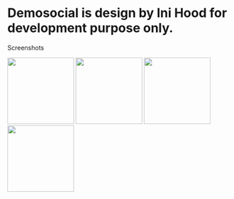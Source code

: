 # Demosocial is design by Ini Hood for development purpose only.

Screenshots

<p float="left">
  <img src="https://user-images.githubusercontent.com/15949588/52133567-dd5b7900-2641-11e9-9afa-0bbb72683d5c.png" width="150" />
  <img src="https://user-images.githubusercontent.com/15949588/52133568-ddf40f80-2641-11e9-992c-4810cdf205a4.png" width="150" /> 
  <img src="https://user-images.githubusercontent.com/15949588/52133571-de8ca600-2641-11e9-8a74-74083b0d9104.png" width="150" />
  <img src="https://user-images.githubusercontent.com/15949588/52133572-df253c80-2641-11e9-8095-6afc3f316950.png" width="150" />
</p>
